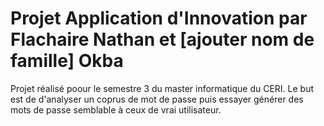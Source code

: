 # Projet Application d'Innovation par Flachaire Nathan et [ajouter nom de famille] Okba

Projet réalisé poour le semestre 3 du master informatique du CERI. Le but est de d'analyser un coprus de mot de passe puis essayer générer des mots de passe semblable à ceux de vrai utilisateur.